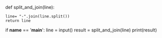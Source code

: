 <!-- # HackerRank-String-Problem



Task
You are given a string. Split the string on a " " (space) delimiter and join using a - hyphen.

Function Description

Complete the split_and_join function in the editor below.

split_and_join has the following parameters:

string line: a string of space-separated words
Returns

string: the resulting string
Input Format
The one line contains a string consisting of space separated words.

Sample Input

this is a string   
Sample Output

this-is-a-string -->

def split_and_join(line):
    
    
    line= "-".join(line.split())
    return line
    
    

if __name__ == '__main__':
    line = input()
    result = split_and_join(line)
    print(result)

